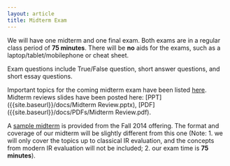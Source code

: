 ```yaml
---
layout: article
title: Midterm Exam
---
```


We will have one midterm and one final exam. Both exams are in a regular class period of **75 minutes**. There will be **no** aids for the exams, such as a laptop/tablet/mobilephone or cheat sheet.

Exam questions include True/False question, short answer questions, and short essay questions. 

Important topics for the coming midterm exam have been listed [here]({{site.baseurl}}/midterm-list). Midterm reviews slides have been posted here: [PPT]({{site.baseurl}}/docs/Midterm Review.pptx), [PDF]({{site.baseurl}}/docs/PDFs/Midterm Review.pdf).

A [sample midterm]({{site.baseurl}}/docs/midterm/midterm-solution-2014Fall.pdf) is provided from the Fall 2014 offering. The format and coverage of our midterm will be slightly different from this one (Note: 1. we will only cover the topics up to classical IR evaluation, and the concepts from modern IR evaluation will not be included; 2. our exam time is **75 minutes**).  





